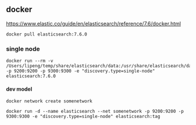 
## docker
https://www.elastic.co/guide/en/elasticsearch/reference/7.6/docker.html


```
docker pull elasticsearch:7.6.0
```
### single node
```
docker run --rm -v /Users/lipeng/temp/share/elasticsearch/data:/usr/share/elasticsearch/data -p 9200:9200 -p 9300:9300 -e "discovery.type=single-node" elasticsearch:7.6.0
```

#### dev model
```
docker network create somenetwork
```


```
docker run -d --name elasticsearch --net somenetwork -p 9200:9200 -p 9300:9300 -e "discovery.type=single-node" elasticsearch:tag
```


